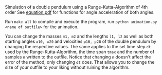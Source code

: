 Simulation of a double pendulum using a Runge-Kutta-Algorithm of 4th order
See [equation.pdf](equation.pdf) for functions for angle acceleration of both angles.

Run `make all` to compile and execute the program, run `python animation.py <name of outfile>` for the animation.

You can change the masses `m1, m2` and the lengths `l1, l2` as well as both starting angles `x10, x20`  and velocities `p10, p20` of the double pendulum by changing the respective values.
The same applies to the set time step `dt` used by the Runge-Kutta-Algorithm, the time span `tmax` and the number of samples `n` written to the outfile. Notice that changing `n` doesn't affect the error of the method, only changing `dt` does. That allows you to change the size of your outfile to your liking without ruining the algorithm.
